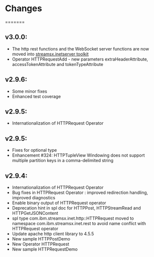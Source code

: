 # Changes
=======

## v3.0.0:
* The http rest functions and the WebSocket server functions are now moved into [streamsx.inetserver toolkit](https://github.com/IBMStreams/streamsx.inetserver/releases)
* Operator HTTPRequestAdd - new parameters extraHeaderAttribute, accessTokenAttribute and tokenTypeAttribute

## v2.9.6:
* Some minor fixes
* Enhanced test coverage

## v2.9.5:
* Internationalization of HTTPRequest Operator

## v2.9.5:
* Fixes for optional type
* Enhancement #324: HTTPTupleView Windowing does not support multiple partition keys in a comma-delimited string

## v2.9.4:
* Internationalization of HTTPRequest Operator
* Bug fixes in HTTPRequest Operator : improved redirection handling, improved diagnostics
* Enable binary output of HTTPRequest operator
* Deprecation hint in spl doc for HTTPPost, HTTPStreamRead and HTTPGetJSONContent
* spl type com.ibm.streamsx.inet.http::HTTPRequest moved to namespace com.ibm.streamsx.inet.rest to avoid name conflict with HTTPRequest operator
* Update apache http client library to 4.5.5
* New sample HTTPPostDemo
* New Operator HTTPRequest
* New sample HTTPRequestDemo
